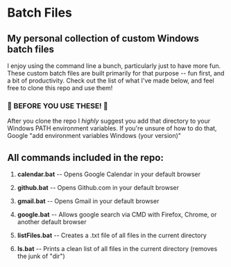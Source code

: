 # Batch Files
## My personal collection of custom Windows batch files
I enjoy using the command line a bunch, particularly just to have more fun.
These custom batch files are built primarily for that purpose -- fun first, and a bit of productivity.
Check out the list of what I've made below, and feel free to clone this repo and use them!

### &#x1F538; BEFORE YOU USE THESE! &#x1F538;
After you clone the repo I _highly_ suggest you add that directory to your Windows PATH environment variables.
If you're unsure of how to do that, Google "add environment variables Windows (your version)"

## All commands included in the repo:
1. **calendar.bat** -- Opens Google Calendar in your default browser

2. **github.bat** -- Opens Github.com in your default browser

3. **gmail.bat** -- Opens Gmail in your default browser

4. **google.bat** -- Allows google search via CMD with Firefox, Chrome, or another default browser

5. **listFiles.bat** -- Creates a .txt file of all files in the current directory

6. **ls.bat** -- Prints a clean list of all files in the current directory (removes the junk of "dir")